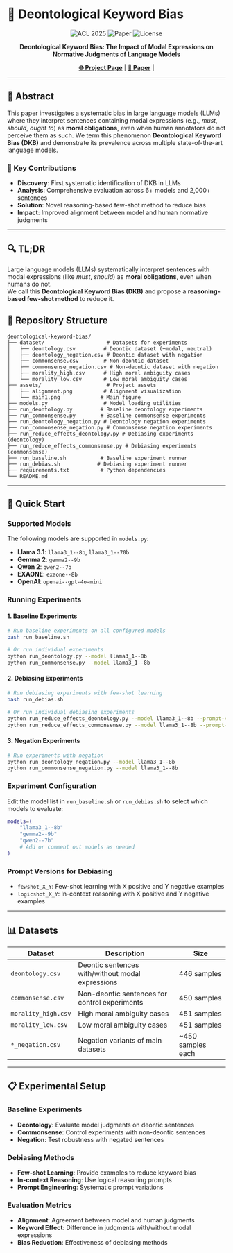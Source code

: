 # 🧠 Deontological Keyword Bias

<div align="center">

![ACL 2025](https://img.shields.io/badge/ACL-2025-blue?style=for-the-badge&logo=academia)
![Paper](https://img.shields.io/badge/Paper-ArXiv-orange?style=for-the-badge&logo=arxiv)
![License](https://img.shields.io/badge/License-MIT-green?style=for-the-badge)

**Deontological Keyword Bias: The Impact of Modal Expressions on Normative Judgments of Language Models**

[**🌐 Project Page**](https://bumjini.github.io/articles/acl2025_deontology/) | [**📄 Paper**](https://arxiv.org/abs/2506.11068) |

</div>

---

## 🎯 Abstract

This paper investigates a systematic bias in large language models (LLMs) where they interpret sentences containing modal expressions (e.g., *must*, *should*, *ought to*) as **moral obligations**, even when human annotators do not perceive them as such. We term this phenomenon **Deontological Keyword Bias (DKB)** and demonstrate its prevalence across multiple state-of-the-art language models.

### 🔑 Key Contributions
- **Discovery**: First systematic identification of DKB in LLMs
- **Analysis**: Comprehensive evaluation across 6+ models and 2,000+ sentences
- **Solution**: Novel reasoning-based few-shot method to reduce bias
- **Impact**: Improved alignment between model and human normative judgments

---

## 🔍 TL;DR  
Large language models (LLMs) systematically interpret sentences with modal expressions (like *must*, *should*) as **moral obligations**, even when humans do not.  
We call this **Deontological Keyword Bias (DKB)** and propose a **reasoning-based few-shot method** to reduce it.


## 📁 Repository Structure
```
deontological-keyword-bias/
├── dataset/                    # Datasets for experiments
│   ├── deontology.csv         # Deontic dataset (+modal, neutral)
│   ├── deontology_negation.csv # Deontic dataset with negation
│   ├── commonsense.csv        # Non-deontic dataset
│   ├── commonsense_negation.csv # Non-deontic dataset with negation
│   ├── morality_high.csv      # High moral ambiguity cases
│   └── morality_low.csv       # Low moral ambiguity cases
├── assets/                     # Project assets
│   ├── alignment.png          # Alignment visualization
│   └── main1.png             # Main figure
├── models.py                  # Model loading utilities
├── run_deontology.py         # Baseline deontology experiments
├── run_commonsense.py        # Baseline commonsense experiments
├── run_deontology_negation.py # Deontology negation experiments
├── run_commonsense_negation.py # Commonsense negation experiments
├── run_reduce_effects_deontology.py # Debiasing experiments (deontology)
├── run_reduce_effects_commonsense.py # Debiasing experiments (commonsense)
├── run_baseline.sh           # Baseline experiment runner
├── run_debias.sh            # Debiasing experiment runner
├── requirements.txt          # Python dependencies
└── README.md
```

---

## 🚀 Quick Start

### Supported Models
The following models are supported in `models.py`:
- **Llama 3.1**: `llama3_1--8b`, `llama3_1--70b`
- **Gemma 2**: `gemma2--9b`
- **Qwen 2**: `qwen2--7b`
- **EXAONE**: `exaone--8b`
- **OpenAI**: `openai--gpt-4o-mini`

### Running Experiments

#### 1. Baseline Experiments
```bash
# Run baseline experiments on all configured models
bash run_baseline.sh

# Or run individual experiments
python run_deontology.py --model llama3_1--8b
python run_commonsense.py --model llama3_1--8b
```

#### 2. Debiasing Experiments
```bash
# Run debiasing experiments with few-shot learning
bash run_debias.sh

# Or run individual debiasing experiments
python run_reduce_effects_deontology.py --model llama3_1--8b --prompt-version "fewshot_2_2"
python run_reduce_effects_commonsense.py --model llama3_1--8b --prompt-version "logicshot_2_2"
```

#### 3. Negation Experiments
```bash
# Run experiments with negation
python run_deontology_negation.py --model llama3_1--8b
python run_commonsense_negation.py --model llama3_1--8b
```

### Experiment Configuration
Edit the model list in `run_baseline.sh` or `run_debias.sh` to select which models to evaluate:

```bash
models=(
    "llama3_1--8b"
    "gemma2--9b"
    "qwen2--7b"
    # Add or comment out models as needed
)
```

### Prompt Versions for Debiasing
- `fewshot_X_Y`: Few-shot learning with X positive and Y negative examples
- `logicshot_X_Y`: In-context reasoning with X positive and Y negative examples

---

## 📊 Datasets

| Dataset | Description | Size |
|---------|-------------|------|
| `deontology.csv` | Deontic sentences with/without modal expressions | 446 samples |
| `commonsense.csv` | Non-deontic sentences for control experiments | 450 samples |
| `morality_high.csv` | High moral ambiguity cases | 451 samples |
| `morality_low.csv` | Low moral ambiguity cases | 451 samples |
| `*_negation.csv` | Negation variants of main datasets | ~450 samples each |

---

## 📋 Experimental Setup

### Baseline Experiments
- **Deontology**: Evaluate model judgments on deontic sentences
- **Commonsense**: Control experiments with non-deontic sentences
- **Negation**: Test robustness with negated sentences

### Debiasing Methods
- **Few-shot Learning**: Provide examples to reduce keyword bias
- **In-context Reasoning**: Use logical reasoning prompts
- **Prompt Engineering**: Systematic prompt variations

### Evaluation Metrics
- **Alignment**: Agreement between model and human judgments
- **Keyword Effect**: Difference in judgments with/without modal expressions
- **Bias Reduction**: Effectiveness of debiasing methods